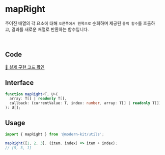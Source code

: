 # mapRight 

주어진 배열의 각 요소에 대해 `오른쪽에서 왼쪽으로` 순회하며 제공된 `콜백 함수`를 호출하고, 결과를 새로운 배열로 반환하는 함수입니다.

<br />

## Code 

[🔗 실제 구현 코드 확인](https://github.com/modern-agile-team/modern-kit/blob/main/packages/utils/src/array/mapRight/index.ts)

## Interface 

```ts title="typescript"
function mapRight<T, U>(
  array: T[] | readonly T[],
  callback: (currentValue: T, index: number, array: T[] | readonly T[]) => U,
): U[];
```

## Usage 

```ts title="typescript"
import { mapRight } from '@modern-kit/utils';

mapRight([1, 2, 3], (item, index) => item + index);
// [5, 3, 1]
```